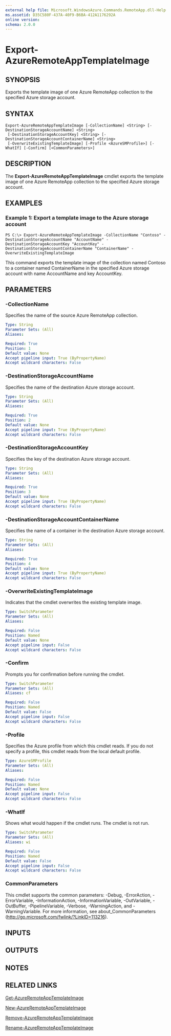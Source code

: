 ```yaml
---
external help file: Microsoft.WindowsAzure.Commands.RemoteApp.dll-Help.xml
ms.assetid: D35C580F-437A-40F9-B6BA-412A1176292A
online version: 
schema: 2.0.0
---
```


# Export-AzureRemoteAppTemplateImage

## SYNOPSIS
Exports the template image of one Azure RemoteApp collection to the specified Azure storage account.

## SYNTAX

```
Export-AzureRemoteAppTemplateImage [-CollectionName] <String> [-DestinationStorageAccountName] <String>
 [-DestinationStorageAccountKey] <String> [-DestinationStorageAccountContainerName] <String>
 [-OverwriteExistingTemplateImage] [-Profile <AzureSMProfile>] [-WhatIf] [-Confirm] [<CommonParameters>]
```

## DESCRIPTION
The **Export-AzureRemoteAppTemplateImage** cmdlet exports the template image of one Azure RemoteApp collection to the specified Azure storage account.

## EXAMPLES

### Example 1: Export a template image to the Azure storage account
```
PS C:\> Export-AzureRemoteAppTemplateImage -CollectionName "Contoso" -DestinationStorageAccountName "AccountName" -DestinationStorageAccountKey "AccountKey" -DestinationStorageAccountContainerName "ContainerName" -OverwriteExistingTemplateImage
```

This command exports the template image of the collection named Contoso to a container named ContainerName in the specified Azure storage account with name AccountName and key AccountKey.

## PARAMETERS

### -CollectionName
Specifies the name of the source Azure RemoteApp collection.

```yaml
Type: String
Parameter Sets: (All)
Aliases: 

Required: True
Position: 1
Default value: None
Accept pipeline input: True (ByPropertyName)
Accept wildcard characters: False
```

### -DestinationStorageAccountName
Specifies the name of the destination Azure storage account.

```yaml
Type: String
Parameter Sets: (All)
Aliases: 

Required: True
Position: 2
Default value: None
Accept pipeline input: True (ByPropertyName)
Accept wildcard characters: False
```

### -DestinationStorageAccountKey
Specifies the key of the destination Azure storage account.

```yaml
Type: String
Parameter Sets: (All)
Aliases: 

Required: True
Position: 3
Default value: None
Accept pipeline input: True (ByPropertyName)
Accept wildcard characters: False
```

### -DestinationStorageAccountContainerName
Specifies the name of a container in the destination Azure storage account.

```yaml
Type: String
Parameter Sets: (All)
Aliases: 

Required: True
Position: 4
Default value: None
Accept pipeline input: True (ByPropertyName)
Accept wildcard characters: False
```

### -OverwriteExistingTemplateImage
Indicates that the cmdlet overwrites the existing template image.

```yaml
Type: SwitchParameter
Parameter Sets: (All)
Aliases: 

Required: False
Position: Named
Default value: None
Accept pipeline input: False
Accept wildcard characters: False
```

### -Confirm
Prompts you for confirmation before running the cmdlet.

```yaml
Type: SwitchParameter
Parameter Sets: (All)
Aliases: cf

Required: False
Position: Named
Default value: False
Accept pipeline input: False
Accept wildcard characters: False
```

### -Profile
Specifies the Azure profile from which this cmdlet reads.
If you do not specify a profile, this cmdlet reads from the local default profile.

```yaml
Type: AzureSMProfile
Parameter Sets: (All)
Aliases: 

Required: False
Position: Named
Default value: None
Accept pipeline input: False
Accept wildcard characters: False
```

### -WhatIf
Shows what would happen if the cmdlet runs.
The cmdlet is not run.

```yaml
Type: SwitchParameter
Parameter Sets: (All)
Aliases: wi

Required: False
Position: Named
Default value: False
Accept pipeline input: False
Accept wildcard characters: False
```

### CommonParameters
This cmdlet supports the common parameters: -Debug, -ErrorAction, -ErrorVariable, -InformationAction, -InformationVariable, -OutVariable, -OutBuffer, -PipelineVariable, -Verbose, -WarningAction, and -WarningVariable. For more information, see about_CommonParameters (http://go.microsoft.com/fwlink/?LinkID=113216).

## INPUTS

## OUTPUTS

## NOTES

## RELATED LINKS

[Get-AzureRemoteAppTemplateImage](./Get-AzureRemoteAppTemplateImage.md)

[New-AzureRemoteAppTemplateImage](./New-AzureRemoteAppTemplateImage.md)

[Remove-AzureRemoteAppTemplateImage](./Remove-AzureRemoteAppTemplateImage.md)

[Rename-AzureRemoteAppTemplateImage](./Rename-AzureRemoteAppTemplateImage.md)


